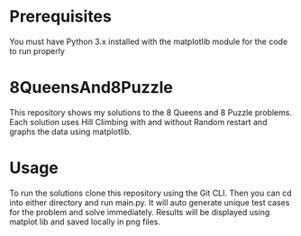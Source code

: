 # Prerequisites
You must have Python 3.x installed with the matplotlib module for the code to run properly
# 8QueensAnd8Puzzle
This repository shows my solutions to the 8 Queens and 8 Puzzle problems.
Each solution uses Hill Climbing with and without Random restart and graphs the data using matplotlib.
# Usage 
To run the solutions clone this repository using the Git CLI. Then you can cd into either directory and run main.py. It will auto generate unique test cases for the problem and solve immediately. Results will be displayed using matplot lib and saved locally in png files.
